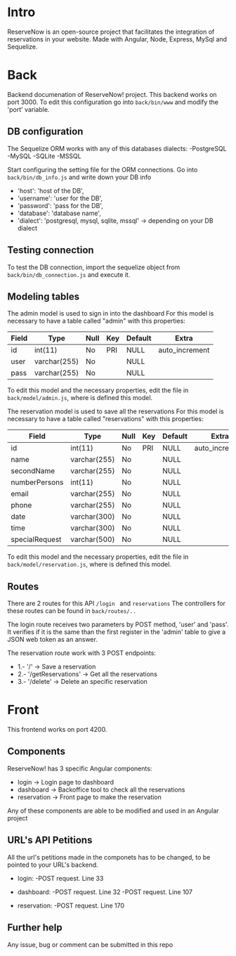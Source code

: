 # Intro
ReserveNow is an open-source project that facilitates the integration of reservations in your website.
Made with Angular, Node, Express, MySql and Sequelize.

# Back

Backend documenation of ReserveNow! project.
This backend works on port 3000. To edit this configuration go into `back/bin/www` and modify the 'port' variable.

## DB configuration

The Sequelize ORM works with any of this databases dialects:
-PostgreSQL
-MySQL
-SQLite
-MSSQL

Start configuring the setting file for the ORM connections. Go into `back/bin/db_info.js` and write down your DB info
- 'host': 'host of the DB',
- 'username': 'user for the DB',
- 'password': 'pass for the DB',
- 'database': 'database name',
- 'dialect': 'postgresql, mysql, sqlite, mssql' -> depending on your DB dialect

## Testing connection

To test the DB connection, import the sequelize object from `back/bin/db_connection.js` and execute it.

## Modeling tables

The admin model is used to sign in into the dashboard
For this model is necessary to have a table called "admin" with this properties:

| Field  | Type | Null  | Key | Default  | Extra |
| ------------- | ------------- | ------------- | ------------- | ------------- | ------------- |
| id  | int(11)    | No  | PRI  | NULL  | auto_increment |    
| user  | varchar(255)   | No  |   | NULL  |  |    
| pass  | varchar(255)   | No  |   | NULL  |  |    

To edit this model and the necessary properties, edit the file in `back/model/admin.js`, where is defined this model.



The reservation model is used to save all the reservations
For this model is necessary to have a table called "reservations" with this properties:

| Field  | Type | Null  | Key | Default  | Extra |
| ------------- | ------------- | ------------- | ------------- | ------------- | ------------- |
| id  | int(11)    | No  | PRI  | NULL  | auto_increment |    
| name  | varchar(255)   | No  |   | NULL  |  |    
| secondName  | varchar(255)   | No  |   | NULL  |  |    
| numberPersons  | int(11)   | No  |   | NULL  |  |    
| email  | varchar(255)   | No  |   | NULL  |  |    
| phone  | varchar(255)   | No  |   | NULL  |  |    
| date  | varchar(300)   | No  |   | NULL  |  |    
| time  | varchar(300)   | No  |   | NULL  |  |    
| specialRequest  | varchar(500)   | No  |   | NULL  |  |   

To edit this model and the necessary properties, edit the file in `back/model/reservation.js`, where is defined this model.


## Routes

There are 2 routes for this API `/login ` and  `reservations`
The controllers for these routes can be found in `back/routes/..`

The login route receives two parameters by POST method, 'user' and 'pass'. 
It verifies if it is the same than the first register in the 'admin' table to give a JSON web token as an answer.

The reservation route work with 3 POST endpoints:
- 1.- '/' -> Save a reservation
- 2.- '/getReservations' -> Get all the reservations
- 3.- '/delete' -> Delete an specific reservation

# Front

This frontend works on port 4200.

## Components

ReserveNow! has 3 specific Angular components:
- login -> Login page to dashboard
- dashboard -> Backoffice tool to check all the reservations
- reservation -> Front page to make the reservation

Any of these components are able to be modified and used in an Angular project

## URL's API Petitions

All the url's petitions made in the componets has to be changed, to be pointed to your URL's backend. 

- login:
    -POST request. Line 33

- dashboard:
    -POST request. Line 32
    -POST request. Line 107

- reservation:
    -POST request. Line 170


## Further help

Any issue, bug or comment can be submitted in this repo
